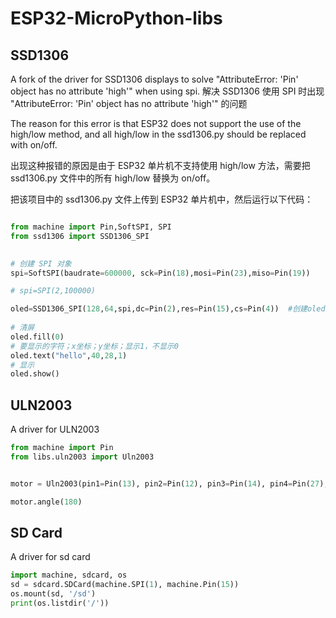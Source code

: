 # ESP32-MicroPython-libs

## SSD1306
A fork of the driver for SSD1306 displays to solve "AttributeError: 'Pin' object has no attribute 'high'" when using spi.
解决 SSD1306 使用 SPI 时出现 "AttributeError: 'Pin' object has no attribute 'high'" 的问题



The reason for this error is that ESP32 does not support the use of the high/low method, and all high/low in the ssd1306.py should be replaced with on/off.

出现这种报错的原因是由于 ESP32 单片机不支持使用 high/low 方法，需要把 ssd1306.py 文件中的所有 high/low 替换为 on/off。

把该项目中的 ssd1306.py 文件上传到 ESP32 单片机中，然后运行以下代码：


```python

from machine import Pin,SoftSPI, SPI
from ssd1306 import SSD1306_SPI
 

# 创建 SPI 对象
spi=SoftSPI(baudrate=600000, sck=Pin(18),mosi=Pin(23),miso=Pin(19))

# spi=SPI(2,100000)

oled=SSD1306_SPI(128,64,spi,dc=Pin(2),res=Pin(15),cs=Pin(4))  #创建oled对象
 
# 清屏
oled.fill(0)
# 要显示的字符；x坐标；y坐标；显示1，不显示0
oled.text("hello",40,28,1)
# 显示
oled.show()

```

## ULN2003

A driver for ULN2003

```python
from machine import Pin
from libs.uln2003 import Uln2003


motor = Uln2003(pin1=Pin(13), pin2=Pin(12), pin3=Pin(14), pin4=Pin(27), delay=2, mode='HALF_STEP')

motor.angle(180)
```


## SD Card

A driver for sd card

```python
import machine, sdcard, os
sd = sdcard.SDCard(machine.SPI(1), machine.Pin(15))
os.mount(sd, '/sd')
print(os.listdir('/'))
```




